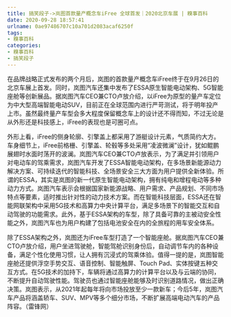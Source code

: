 ```yaml
---
title: 搞笑段子->岚图首款量产概念车iFree 全球首发｜2020北京车展 | 糗事百科
date: 2020-09-28 18:57:41
urlname: 0ae97486707c10a701d2083acaf6250f
tags: 
- 糗事百科
categories:
- 糗事百科
- 搞笑段子
---
```

在品牌战略正式发布的两个月后，岚图的首款量产概念车iFree终于在9月26日的北京车展上首发。同时，岚图汽车还集中发布了ESSA原生智能电动架构、5G智能座舱等创新展品。据岚图汽车CEO兼CTO卢放介绍，以iFree为原型的量产车定位为中大型高端智能电动SUV，目前正在全球范围内进行严苛测试，将于明年投产上市。虽然最终量产车型会多大程度保留概念车上的设计还不得而知，不过无论是从外形还是科技感上，iFree的表现也是可圈可点。

外形上看，iFree的侧身轮廓、引擎盖上都采用了游艇设计元素，气质简约大方。车身细节上，iFree前格栅、引擎盖、轮毂等多处采用“凌波微澜”设计，犹如鲲鹏展翅时水面时荡开的波澜。岚图汽车CEO兼CTO卢放表示，为了满足并引领用户对电动车的驾乘需求，岚图汽车开发了ESSA智能电动架构，在多场景新能源动力解决方案、可持续迭代的智能科技、全场景安全三大方面为用户提供全新体验。所谓的ESSA，其实是岚图的新一代原生智能电动架构，拥有纯电和增程电动等多种动力方式。岚图汽车表示会根据国家新能源战略、用户需求、产品规划、不同市场特点等要素，适时推出针对性的动力技术方案。而在智能科技层面，ESSA还在智能网联架构中采用5G技术和高算力中央计算平台，满足多场景下的智能交互和自动驾驶的功能需求。此外，基于ESSA架构的车型，除了具备可靠的主被动安全性能之外，岚图汽车也为用户构建了包括电池安全在内的全旅程的用车安全体系。

除了ESSA架构之外，岚图还为iFree车型打造了一个智能座舱。据岚图汽车CEO兼CTO卢放介绍，用户坐进驾驶舱，智能驾舱识别身份后，自动调节车内的各种设备，满足个性化使用习惯，让人拥有沉浸式的驾乘体验。值得一提的是，岚图智能座舱还提供浮空手势交互、语音控制、智能触屏、Touch Pad、实体按键五种交互方式。在5G技术的加持下，车辆将通过高算力的计算平台以及与云端的协同，不断提升自动驾驶性能。驾驶员也通过智能座舱能够及时识别道路情况，做出正确决策。岚图表示，从2021年起每年将向市场投放至少一款新车；今后5年，岚图汽车产品将涵盖轿车、SUV、MPV等多个细分市场，不断扩展高端电动汽车的产品阵容。（雷锋网）


